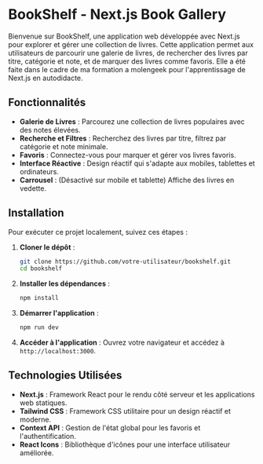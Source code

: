 # BookShelf - Next.js Book Gallery

Bienvenue sur BookShelf, une application web développée avec Next.js pour explorer et gérer une collection de livres. Cette application permet aux utilisateurs de parcourir une galerie de livres, de rechercher des livres par titre, catégorie et note, et de marquer des livres comme favoris. Elle a été faite dans le cadre de ma formation a molengeek pour l'apprentissage de Next.js en autodidacte.

## Fonctionnalités

- **Galerie de Livres** : Parcourez une collection de livres populaires avec des notes élevées.
- **Recherche et Filtres** : Recherchez des livres par titre, filtrez par catégorie et note minimale.
- **Favoris** : Connectez-vous pour marquer et gérer vos livres favoris.
- **Interface Réactive** : Design réactif qui s'adapte aux mobiles, tablettes et ordinateurs.
- **Carrousel** : (Désactivé sur mobile et tablette) Affiche des livres en vedette.

## Installation

Pour exécuter ce projet localement, suivez ces étapes :

1. **Cloner le dépôt** :
   ```bash
   git clone https://github.com/votre-utilisateur/bookshelf.git
   cd bookshelf
   ```

2. **Installer les dépendances** :
   ```bash
   npm install
   ```

3. **Démarrer l'application** :
   ```bash
   npm run dev
   ```

5. **Accéder à l'application** :
   Ouvrez votre navigateur et accédez à `http://localhost:3000`.

## Technologies Utilisées

- **Next.js** : Framework React pour le rendu côté serveur et les applications web statiques.
- **Tailwind CSS** : Framework CSS utilitaire pour un design réactif et moderne.
- **Context API** : Gestion de l'état global pour les favoris et l'authentification.
- **React Icons** : Bibliothèque d'icônes pour une interface utilisateur améliorée.

```
